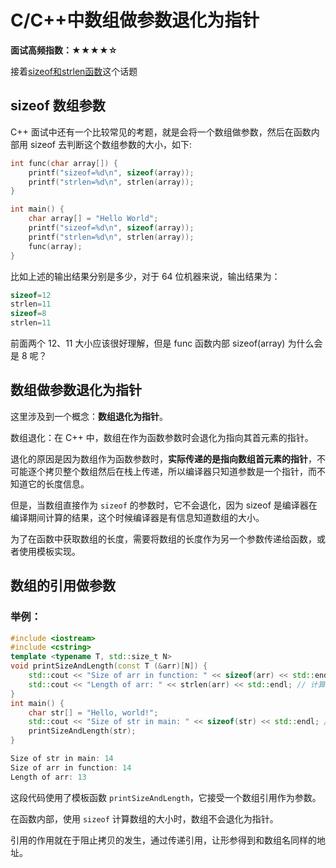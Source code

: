 # C/C++中数组做参数退化为指针

**面试高频指数：★★★★☆**

接着[sizeof和strlen函数](https://csguide.cn/cpp/basics/sizeof_and_strlen.html)这个话题

## sizeof 数组参数

C++ 面试中还有一个比较常见的考题，就是会将一个数组做参数，然后在函数内部用 sizeof 去判断这个数组参数的大小，如下:

```cpp
int func(char array[]) {
    printf("sizeof=%d\n", sizeof(array));
    printf("strlen=%d\n", strlen(array));
}

int main() {
    char array[] = "Hello World";
    printf("sizeof=%d\n", sizeof(array));
    printf("strlen=%d\n", strlen(array));
    func(array);
}
```

比如上述的输出结果分别是多少，对于 64 位机器来说，输出结果为：

```cpp
sizeof=12
strlen=11
sizeof=8
strlen=11
```

前面两个 12、11 大小应该很好理解，但是 func 函数内部 sizeof(array) 为什么会是 8 呢？

## 数组做参数退化为指针

这里涉及到一个概念：**数组退化为指针**。

数组退化：在 C++ 中，数组在作为函数参数时会退化为指向其首元素的指针。

退化的原因是因为数组作为函数参数时，**实际传递的是指向数组首元素的指针**，不可能逐个拷贝整个数组然后在栈上传递，所以编译器只知道参数是一个指针，而不知道它的长度信息。

但是，当数组直接作为 `sizeof` 的参数时，它不会退化，因为 sizeof 是编译器在编译期间计算的结果，这个时候编译器是有信息知道数组的大小。

为了在函数中获取数组的长度，需要将数组的长度作为另一个参数传递给函数，或者使用模板实现。

## 数组的引用做参数

### 举例：

```cpp
#include <iostream>
#include <cstring>
template <typename T, std::size_t N>
void printSizeAndLength(const T (&arr)[N]) {
    std::cout << "Size of arr in function: " << sizeof(arr) << std::endl; // 计算数组的大小
    std::cout << "Length of arr: " << strlen(arr) << std::endl; // 计算字符串的长度
}
int main() {
    char str[] = "Hello, world!";
    std::cout << "Size of str in main: " << sizeof(str) << std::endl; // 计算整个字符数组的大小
    printSizeAndLength(str);
}

```

```cpp
Size of str in main: 14
Size of arr in function: 14
Length of arr: 13
```

这段代码使用了模板函数 `printSizeAndLength`，它接受一个数组引用作为参数。

在函数内部，使用 `sizeof` 计算数组的大小时，数组不会退化为指针。

引用的作用就在于阻止拷贝的发生，通过传递引用，让形参得到和数组名同样的地址。

